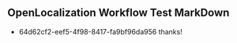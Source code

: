 ## OpenLocalization Workflow Test MarkDown
* 64d62cf2-eef5-4f98-8417-fa9bf96da956 thanks!

<!--HONumber=Aug16_HO1-->


